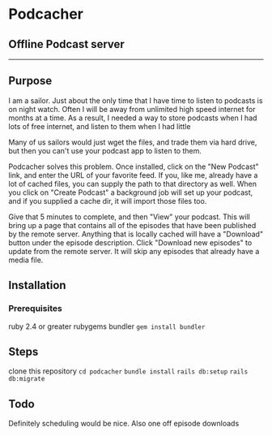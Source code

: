 # Podcacher
## Offline Podcast server
---
## Purpose
I am a sailor. Just about the only time that I have time to listen to podcasts is on night watch.
Often I will be away from unlimited high speed internet for months at a time. As a result,
I needed a way to store podcasts when I had lots of free internet, and listen to them when I had little

Many of us sailors would just wget the files, and trade them via hard drive, but then you can't use your
podcast app to listen to them.

Podcacher solves this problem. Once installed, click on the "New Podcast" link, and enter the URL of your
favorite feed. If you, like me, already have a lot of cached files, you can supply the path to that
directory as well. When you click on "Create Podcast" a background job will set up your podcast, and
if you supplied a cache dir, it will import those files too.

Give that 5 minutes to complete, and then "View" your podcast. This will bring up a page that contains all
of the episodes that have been published by the remote server. Anything that is locally cached will have a
"Download" button under the episode description. Click "Download new episodes" to update
from the remote server. It will skip any episodes that already have a media file.

## Installation
### Prerequisites
ruby 2.4 or greater
rubygems
bundler `gem install bundler`

## Steps
clone this repository
`cd podcacher`
`bundle install`
`rails db:setup`
`rails db:migrate`


## Todo
Definitely scheduling would be nice. Also one off episode downloads
